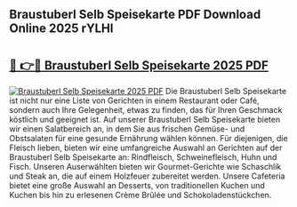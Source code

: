 ## Braustuberl Selb Speisekarte PDF Download Online 2025 rYLHl

# <h2><a href="http://gc8svu.nevu.top/?p=Braustuberl+Selb+Speisekarte">🔗 👉🔴 Braustuberl Selb Speisekarte 2025 PDF</a></h2>

[![Braustuberl Selb Speisekarte 2025 PDF](https://i.imgur.com/dBaPXMq.png)](http://gc8svu.nevu.top/?p=Braustuberl+Selb+Speisekarte)
Die Braustuberl Selb Speisekarte ist nicht nur eine Liste von Gerichten in einem Restaurant oder Café, sondern auch Ihre Gelegenheit, etwas zu finden, das für Ihren Geschmack köstlich und geeignet ist. Auf unserer Braustuberl Selb Speisekarte bieten wir einen Salatbereich an, in dem Sie aus frischen Gemüse- und Obstsalaten für eine gesunde Ernährung wählen können. Für diejenigen, die Fleisch lieben, bieten wir eine umfangreiche Auswahl an Gerichten auf der Braustuberl Selb Speisekarte an: Rindfleisch, Schweinefleisch, Huhn und Fisch. Unseren Auserwählten bieten wir Gourmet-Gerichte wie Schaschlik und Steak an, die auf einem Holzfeuer zubereitet werden. Unsere Cafeteria bietet eine große Auswahl an Desserts, von traditionellen Kuchen und Kuchen bis hin zu erlesenen Crème Brûlée und Schokoladenstückchen.

